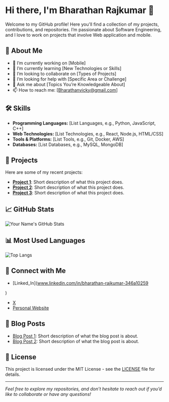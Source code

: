 
# Hi there, I'm Bharathan Rajkumar 👋

Welcome to my GitHub profile! Here you'll find a collection of my projects, contributions, and repositories. I’m passionate about Software Engineering, and I love to work on projects that involve Web application and mobile.

## 🚀 About Me

- 🔭 I’m currently working on [Mobile]
- 🌱 I’m currently learning [New Technologies or Skills]
- 👯 I’m looking to collaborate on [Types of Projects]
- 🤔 I’m looking for help with [Specific Area or Challenge]
- 💬 Ask me about [Topics You’re Knowledgeable About]
- 📫 How to reach me: [Bharathanvicky@gmail.com]

## 🛠️ Skills

- **Programming Languages:** [List Languages, e.g., Python, JavaScript, C++]
- **Web Technologies:** [List Technologies, e.g., React, Node.js, HTML/CSS]
- **Tools & Platforms:** [List Tools, e.g., Git, Docker, AWS]
- **Databases:** [List Databases, e.g., MySQL, MongoDB]

## 🌟 Projects

Here are some of my recent projects:

- **[Project 1](link-to-project)**: Short description of what this project does.
- **[Project 2](link-to-project)**: Short description of what this project does.
- **[Project 3](link-to-project)**: Short description of what this project does.

## 📈 GitHub Stats

![Your Name's GitHub Stats](https://github-readme-stats.vercel.app/api?username=your-github-username&show_icons=true&hide_title=true&count_private=true&hide=prs&theme=dark)

## 📊 Most Used Languages

![Top Langs](https://github-readme-stats.vercel.app/api/top-langs/?username=your-github-username&layout=compact&theme=dark)

## 🤝 Connect with Me

- [Linked_In](www.linkedin.com/in/bharathan-rajkumar-346a10259

)
- [X](https://x.com/BharathanVicky)
- [Personal Website](https://your-website.com)

## 📝 Blog Posts

- [Blog Post 1](link-to-blog-post): Short description of what the blog post is about.
- [Blog Post 2](link-to-blog-post): Short description of what the blog post is about.

## 📜 License

This project is licensed under the MIT License - see the [LICENSE](LICENSE) file for details.

---

*Feel free to explore my repositories, and don’t hesitate to reach out if you’d like to collaborate or have any questions!*
